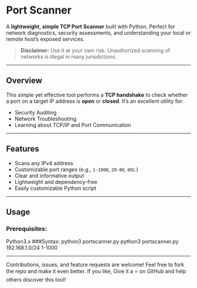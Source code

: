 # Port Scanner

A **lightweight, simple TCP Port Scanner** built with Python. Perfect for network diagnostics, security assessments, and understanding your local or remote host’s exposed services.

> **Disclaimer:** Use it at your own risk. Unauthorized scanning of networks is illegal in many jurisdictions.

---

## Overview

This simple yet effective tool performs a **TCP handshake** to check whether a port on a target IP address is **open** or **closed**. It’s an excellent utility for:

-  Security Auditing  
-  Network Troubleshooting  
-  Learning about TCP/IP and Port Communication  

---

##  Features

-  Scans any IPv4 address  
-  Customizable port ranges (e.g., `1-1000`, `20-80`, etc.)  
-  Clear and informative output  
-  Lightweight and dependency-free  
-  Easily customizable Python script  

---

## Usage

### Prerequisites:
Python3.x
###Syntax:
python3 portscanner.py <target-ip> <port-range>
python3 portscanner.py 192.168.1.0/24 1-1000

---

Contributions, issues, and feature requests are welcome!
Feel free to fork the repo and make it even better.
If you like, Give it a ⭐ on GitHub and help others discover this tool!
